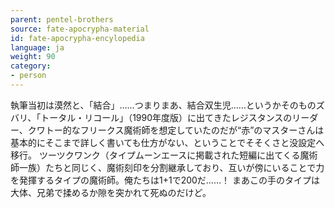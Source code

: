 ```yaml
---
parent: pentel-brothers
source: fate-apocrypha-material
id: fate-apocrypha-encylopedia
language: ja
weight: 90
category:
- person
---
```


執筆当初は漠然と、「結合」……つまりまあ、結合双生児……というかそのものズバリ、「トータル・リコール」（1990年度版）に出てきたレジスタンスのリーダー、クワトー的なフリークス魔術師を想定していたのだが“赤”のマスターさんは基本的にそこまで詳しく書いても仕方がない、ということでそそくさと没設定へ移行。
ツーツクワンク（タイプムーンエースに掲載された短編に出てくる魔術師一族）たちと同じく、魔術刻印を分割継承しており、互いが傍にいることで力を発揮するタイプの魔術師。俺たちは1+1で200だ……！
まあこの手のタイプは大体、兄弟で揉めるか隙を突かれて死ぬのだけど。
